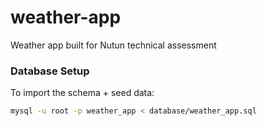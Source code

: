 # weather-app

Weather app built for Nutun technical assessment

### Database Setup

To import the schema + seed data:

```bash
mysql -u root -p weather_app < database/weather_app.sql
```

